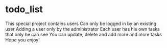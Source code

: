 # todo_list
This special project contains users
Can only be logged in by an existing user
Adding a user only by the administrator
Each user has his own tasks that only he can see
You can update, delete and add more and more tasks
Hope you enjoy!
